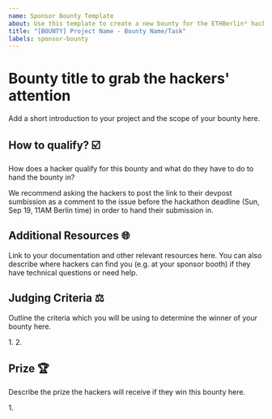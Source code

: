 ```yaml
---
name: Sponsor Bounty Template
about: Use this template to create a new bounty for the ETHBerlin³ hackathon.
title: "[BOUNTY] Project Name - Bounty Name/Task"
labels: sponsor-bounty
---
```


# Bounty title to grab the hackers' attention

Add a short introduction to your project and the scope of your bounty here.

## How to qualify? ☑️

How does a hacker qualify for this bounty and what do they have to do to hand the bounty in? 

We recommend asking the hackers to post the link to their devpost sumbission as a comment to the issue before the hackathon deadline (Sun, Sep 19, 11AM Berlin time) in order to hand their submission in.

## Additional Resources 🌐

Link to your documentation and other relevant resources here. You can also describe where hackers can find you (e.g. at your sponsor booth) if they have technical questions or need help.

## Judging Criteria ⚖️

Outline the criteria which you will be using to determine the winner of your bounty here.

1\.
2\.

## Prize 🏆

Describe the prize the hackers will receive if they win this bounty here.

1\.
